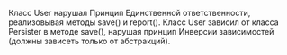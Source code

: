 Класс User нарушал Принцип Единственной ответственности, реализовывая методы save() и report().
Класс User зависил от класса Persister в методе save(), нарушая принцип Инверсии зависимостей
(должны зависеть только от абстракций). 